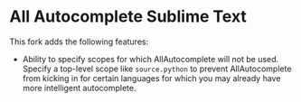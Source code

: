 All Autocomplete Sublime Text
===========================================================

This fork adds the following features:

* Ability to specify scopes for which AllAutocomplete will not be used. Specify a top-level scope like `source.python` to prevent AllAutocomplete from kicking in for certain languages for which you may already have more intelligent autocomplete.
